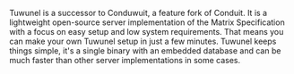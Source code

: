 Tuwunel is a successor to Conduwuit, a feature fork of Conduit.
It is a lightweight open-source server implementation of the Matrix Specification with a focus on easy setup and low system requirements. That means you can make your own Tuwunel setup in just a few minutes.
Tuwunel keeps things simple, it's a single binary with an embedded database and can be much faster than other server implementations in some cases.